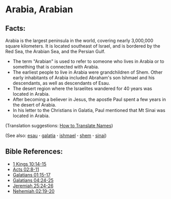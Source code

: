 # Arabia, Arabian #

## Facts: ##

Arabia is the largest peninsula in the world, covering nearly 3,000,000 square kilometers. It is located southeast of Israel, and is bordered by the Red Sea, the Arabian Sea, and the Persian Gulf.

* The term "Arabian" is used to refer to someone who lives in Arabia or to something that is connected with Arabia.
* The earliest people to live in Arabia were grandchildren of Shem. Other early inhabitants of Arabia included Abraham's son Ishmael and his descendants, as well as descendants of Esau.
* The desert region where the Israelites wandered for 40 years was located in Arabia.
* After becoming a believer in Jesus, the apostle Paul spent a few years in the desert of Arabia.
* In his letter to the Christians in Galatia, Paul mentioned that Mt Sinai was located in Arabia.

(Translation suggestions: [How to Translate Names](https://git.door43.org/Door43/en-ta-translate-vol1/src/master/content/translate_names.md))

(See also: [esau](../other/esau.md) **·** [galatia](../other/galatia.md) **·** [ishmael](../other/ishmael.md) **·** [shem](../other/shem.md) **·** [sinai](../other/sinai.md))

## Bible References: ##

* [1 Kings 10:14-15](https://door43.org/en/bible/notes/1ki/10/14)
* [Acts 02:8-11](https://door43.org/en/bible/notes/act/02/08)
* [Galatians 01:15-17](https://door43.org/en/bible/notes/gal/01/15)
* [Galatians 04:24-25](https://door43.org/en/bible/notes/gal/04/24)
* [Jeremiah 25:24-26](https://door43.org/en/bible/notes/jer/25/24)
* [Nehemiah 02:19-20](https://door43.org/en/bible/notes/neh/02/19)

